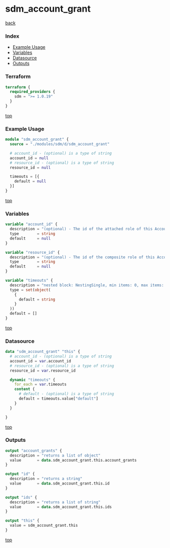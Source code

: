 # sdm_account_grant

[back](../sdm.md)

### Index

- [Example Usage](#example-usage)
- [Variables](#variables)
- [Datasource](#datasource)
- [Outputs](#outputs)

### Terraform

```terraform
terraform {
  required_providers {
    sdm = ">= 1.0.19"
  }
}
```

[top](#index)

### Example Usage

```terraform
module "sdm_account_grant" {
  source = "./modules/sdm/d/sdm_account_grant"

  # account_id - (optional) is a type of string
  account_id = null
  # resource_id - (optional) is a type of string
  resource_id = null

  timeouts = [{
    default = null
  }]
}
```

[top](#index)

### Variables

```terraform
variable "account_id" {
  description = "(optional) - The id of the attached role of this AccountGrant."
  type        = string
  default     = null
}

variable "resource_id" {
  description = "(optional) - The id of the composite role of this AccountGrant."
  type        = string
  default     = null
}

variable "timeouts" {
  description = "nested block: NestingSingle, min items: 0, max items: 0"
  type = set(object(
    {
      default = string
    }
  ))
  default = []
}
```

[top](#index)

### Datasource

```terraform
data "sdm_account_grant" "this" {
  # account_id - (optional) is a type of string
  account_id = var.account_id
  # resource_id - (optional) is a type of string
  resource_id = var.resource_id

  dynamic "timeouts" {
    for_each = var.timeouts
    content {
      # default - (optional) is a type of string
      default = timeouts.value["default"]
    }
  }

}
```

[top](#index)

### Outputs

```terraform
output "account_grants" {
  description = "returns a list of object"
  value       = data.sdm_account_grant.this.account_grants
}

output "id" {
  description = "returns a string"
  value       = data.sdm_account_grant.this.id
}

output "ids" {
  description = "returns a list of string"
  value       = data.sdm_account_grant.this.ids
}

output "this" {
  value = sdm_account_grant.this
}
```

[top](#index)